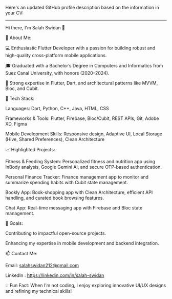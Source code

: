 Here's an updated GitHub profile description based on the information in your CV:


---

Hi there, I'm Salah Swidan 👋

🚀 About Me:

💻 Enthusiastic Flutter Developer with a passion for building robust and high-quality cross-platform mobile applications.

🎓 Graduated with a Bachelor’s Degree in Computers and Informatics from Suez Canal University, with honors (2020–2024).

🌱 Strong expertise in Flutter, Dart, and architectural patterns like MVVM, Bloc, and Cubit.


🔧 Tech Stack:

Languages: Dart, Python, C++, Java, HTML, CSS

Frameworks & Tools: Flutter, Firebase, Bloc/Cubit, REST APIs, Git, Adobe XD, Figma

Mobile Development Skills: Responsive design, Adaptive UI, Local Storage (Hive, Shared Preferences), Clean Architecture


📈 Highlighted Projects:

Fitness & Feeding System: Personalized fitness and nutrition app using InBody analysis, Google Gemini AI, and secure OTP-based authentication.

Personal Finance Tracker: Finance management app to monitor and summarize spending habits with Cubit state management.

Bookly App: Book-shopping app with Clean Architecture, efficient API handling, and curated book browsing features.

Chat App: Real-time messaging app with Firebase and Bloc state management.


🎯 Goals:

Contributing to impactful open-source projects.

Enhancing my expertise in mobile development and backend integration.


📫 Contact Me:

Email: salahswidan212@gmail.com

LinkedIn : https://linkedin.com/in/salah-swidan



💡 Fun Fact:
When I’m not coding, I enjoy exploring innovative UI/UX designs and refining my technical skills!



